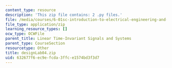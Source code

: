 ```yaml
---
content_type: resource
description: 'This zip file contains: 2 .py files.'
file: /media/courses/6-01sc-introduction-to-electrical-engineering-and-computer-science-i-spring-2011/632677f6ec9efcda3ffce1574bd3f3d7_designLab04.zip
file_type: application/zip
learning_resource_types: []
ocw_type: OCWFile
parent_title: Linear Time-Invariant Signals and Systems
parent_type: CourseSection
resourcetype: Other
title: designLab04.zip
uid: 632677f6-ec9e-fcda-3ffc-e1574bd3f3d7
---
```

